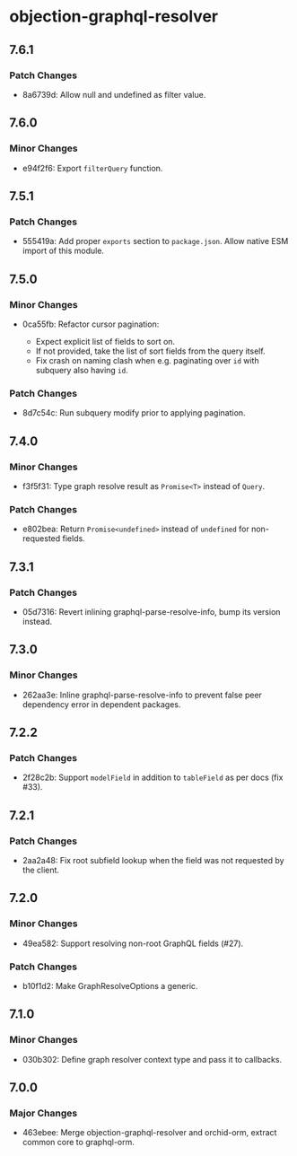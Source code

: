 # objection-graphql-resolver

## 7.6.1

### Patch Changes

- 8a6739d: Allow null and undefined as filter value.

## 7.6.0

### Minor Changes

- e94f2f6: Export `filterQuery` function.

## 7.5.1

### Patch Changes

- 555419a: Add proper `exports` section to `package.json`. Allow native ESM import of this module.

## 7.5.0

### Minor Changes

- 0ca55fb: Refactor cursor pagination:

  - Expect explicit list of fields to sort on.
  - If not provided, take the list of sort fields from the query itself.
  - Fix crash on naming clash when e.g. paginating over `id` with subquery also having `id`.

### Patch Changes

- 8d7c54c: Run subquery modify prior to applying pagination.

## 7.4.0

### Minor Changes

- f3f5f31: Type graph resolve result as `Promise<T>` instead of `Query`.

### Patch Changes

- e802bea: Return `Promise<undefined>` instead of `undefined` for non-requested fields.

## 7.3.1

### Patch Changes

- 05d7316: Revert inlining graphql-parse-resolve-info, bump its version instead.

## 7.3.0

### Minor Changes

- 262aa3e: Inline graphql-parse-resolve-info to prevent false peer dependency error in dependent packages.

## 7.2.2

### Patch Changes

- 2f28c2b: Support `modelField` in addition to `tableField` as per docs (fix #33).

## 7.2.1

### Patch Changes

- 2aa2a48: Fix root subfield lookup when the field was not requested by the client.

## 7.2.0

### Minor Changes

- 49ea582: Support resolving non-root GraphQL fields (#27).

### Patch Changes

- b10f1d2: Make GraphResolveOptions a <Context> generic.

## 7.1.0

### Minor Changes

- 030b302: Define graph resolver context type and pass it to callbacks.

## 7.0.0

### Major Changes

- 463ebee: Merge objection-graphql-resolver and orchid-orm, extract common core to graphql-orm.
